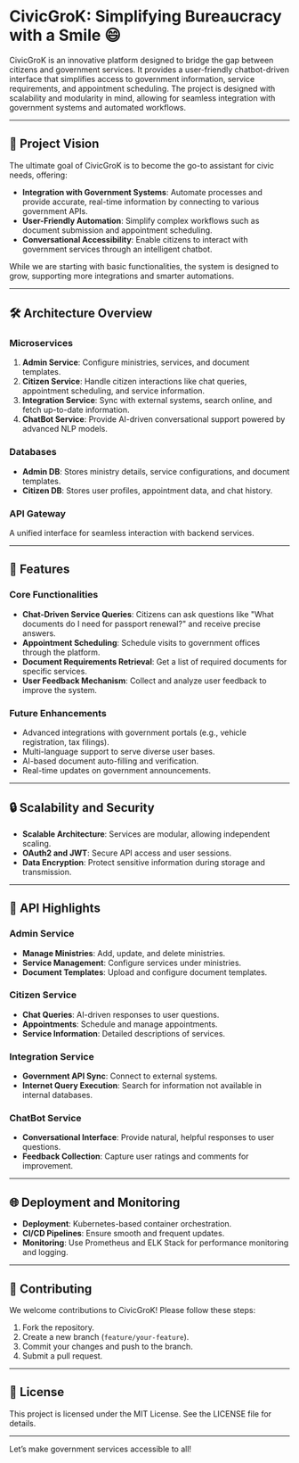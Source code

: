 # CivicGroK: Simplifying Bureaucracy with a Smile 😄

CivicGroK is an innovative platform designed to bridge the gap between citizens and government services. It provides a user-friendly chatbot-driven interface that simplifies access to government information, service requirements, and appointment scheduling. The project is designed with scalability and modularity in mind, allowing for seamless integration with government systems and automated workflows.

---

## 🚀 **Project Vision**

The ultimate goal of CivicGroK is to become the go-to assistant for civic needs, offering:

- **Integration with Government Systems**: Automate processes and provide accurate, real-time information by connecting to various government APIs.
- **User-Friendly Automation**: Simplify complex workflows such as document submission and appointment scheduling.
- **Conversational Accessibility**: Enable citizens to interact with government services through an intelligent chatbot.

While we are starting with basic functionalities, the system is designed to grow, supporting more integrations and smarter automations.

---

## 🛠 **Architecture Overview**

### **Microservices**
1. **Admin Service**: Configure ministries, services, and document templates.
2. **Citizen Service**: Handle citizen interactions like chat queries, appointment scheduling, and service information.
3. **Integration Service**: Sync with external systems, search online, and fetch up-to-date information.
4. **ChatBot Service**: Provide AI-driven conversational support powered by advanced NLP models.

### **Databases**
- **Admin DB**: Stores ministry details, service configurations, and document templates.
- **Citizen DB**: Stores user profiles, appointment data, and chat history.

### **API Gateway**
A unified interface for seamless interaction with backend services.

---

## 🌟 **Features**

### **Core Functionalities**
- **Chat-Driven Service Queries**: Citizens can ask questions like "What documents do I need for passport renewal?" and receive precise answers.
- **Appointment Scheduling**: Schedule visits to government offices through the platform.
- **Document Requirements Retrieval**: Get a list of required documents for specific services.
- **User Feedback Mechanism**: Collect and analyze user feedback to improve the system.

### **Future Enhancements**
- Advanced integrations with government portals (e.g., vehicle registration, tax filings).
- Multi-language support to serve diverse user bases.
- AI-based document auto-filling and verification.
- Real-time updates on government announcements.

---

## 🔒 **Scalability and Security**

- **Scalable Architecture**: Services are modular, allowing independent scaling.
- **OAuth2 and JWT**: Secure API access and user sessions.
- **Data Encryption**: Protect sensitive information during storage and transmission.

---

## 📂 **API Highlights**

### Admin Service
- **Manage Ministries**: Add, update, and delete ministries.
- **Service Management**: Configure services under ministries.
- **Document Templates**: Upload and configure document templates.

### Citizen Service
- **Chat Queries**: AI-driven responses to user questions.
- **Appointments**: Schedule and manage appointments.
- **Service Information**: Detailed descriptions of services.

### Integration Service
- **Government API Sync**: Connect to external systems.
- **Internet Query Execution**: Search for information not available in internal databases.

### ChatBot Service
- **Conversational Interface**: Provide natural, helpful responses to user questions.
- **Feedback Collection**: Capture user ratings and comments for improvement.

---

## 🌐 **Deployment and Monitoring**

- **Deployment**: Kubernetes-based container orchestration.
- **CI/CD Pipelines**: Ensure smooth and frequent updates.
- **Monitoring**: Use Prometheus and ELK Stack for performance monitoring and logging.

---

## 🤝 **Contributing**

We welcome contributions to CivicGroK! Please follow these steps:
1. Fork the repository.
2. Create a new branch (`feature/your-feature`).
3. Commit your changes and push to the branch.
4. Submit a pull request.

---

## 📄 **License**

This project is licensed under the MIT License. See the LICENSE file for details.

---

Let’s make government services accessible to all!
